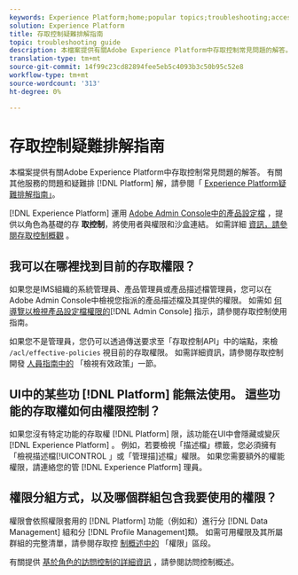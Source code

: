 ```yaml
---
keywords: Experience Platform;home;popular topics;troubleshooting;access control
solution: Experience Platform
title: 存取控制疑難排解指南
topic: troubleshooting guide
description: 本檔案提供有關Adobe Experience Platform中存取控制常見問題的解答。
translation-type: tm+mt
source-git-commit: 14f99c23cd82894fee5eb5c4093b3c50b95c52e8
workflow-type: tm+mt
source-wordcount: '313'
ht-degree: 0%

---
```



# 存取控制疑難排解指南

本檔案提供有關Adobe Experience Platform中存取控制常見問題的解答。 有關其他服務的問題和疑難排 [!DNL Platform] 解，請參閱「 [Experience Platform疑難排解指南」](../landing/troubleshooting.md)。

[!DNL Experience Platform] 運用 [Adobe Admin Console中的產品設定檔](http://adminconsole.adobe.com) ，提供以角色為基礎的存 **取控制**，將使用者與權限和沙盒連結。  如需詳細 [資訊，請參閱存取控制概觀](home.md) 。

## 我可以在哪裡找到目前的存取權限？

如果您是IMS組織的系統管理員、產品管理員或產品描述檔管理員，您可以在Adobe Admin Console中檢視您指派的產品描述檔及其提供的權限。 如需如 [何導覽以檢視產品設定檔權限的](./ui/overview.md)[!DNL Admin Console] 指示，請參閱存取控制使用指南。

如果您不是管理員，您仍可以透過傳送要求至「存取控制API」中的端點，來檢 `/acl/effective-policies` 視目前的存取權限。 如需詳細資訊，請參閱存取控制開發 [人員指南中的](./api/effective-policies.md) 「檢視有效政策」一節。

## UI中的某些功 [!DNL Platform] 能無法使用。 這些功能的存取權如何由權限控制？

如果您沒有特定功能的存取權 [!DNL Platform] 限，該功能在UI中會隱藏或變灰 [!DNL Experience Platform] 。 例如，若要檢視「描述檔」標籤，您必須擁有「檢視描述檔[!UICONTROL 」或「管理描]述檔」權限。 如果您需要額外的權能權限，請連絡您的管 [!DNL Experience Platform] 理員。

## 權限分組方式，以及哪個群組包含我要使用的權限？

權限會依照權限套用的 [!DNL Platform] 功能（例如和）進行分 [!DNL Data Management] 組和分 [!DNL Profile Management]類。 如需可用權限及其所屬群組的完整清單，請參閱存取控 [制概述中的](home.md#permissions) 「權限」區段。

有關提供 [基於角色的訪問控制的詳細資訊](home.md) ，請參閱訪問控制概述。